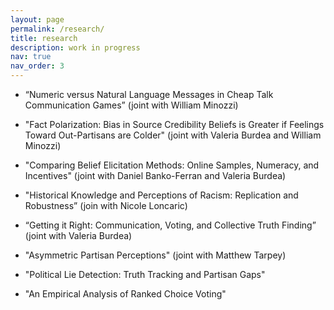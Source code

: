 ```yaml
---
layout: page
permalink: /research/
title: research
description: work in progress
nav: true
nav_order: 3
---
```


- “Numeric versus Natural Language Messages in Cheap Talk Communication Games” (joint with William Minozzi)

- "Fact Polarization: Bias in Source Credibility Beliefs is Greater if Feelings Toward Out-Partisans are Colder" (joint with Valeria Burdea and William Minozzi)

- "Comparing Belief Elicitation Methods: Online Samples, Numeracy, and Incentives" (joint with Daniel Banko-Ferran and Valeria Burdea)

- "Historical Knowledge and Perceptions of Racism: Replication and Robustness” (join with Nicole Loncaric)

- “Getting it Right: Communication, Voting, and Collective Truth Finding” (joint with Valeria Burdea)

- "Asymmetric Partisan Perceptions" (joint with Matthew Tarpey)

- "Political Lie Detection: Truth Tracking and Partisan Gaps"

- "An Empirical Analysis of Ranked Choice Voting"